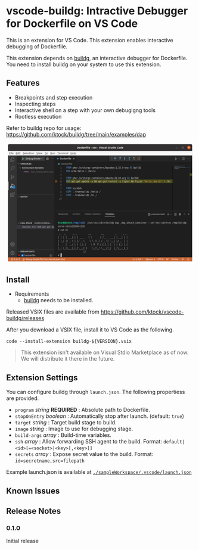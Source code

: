 # vscode-buildg: Intractive Debugger for Dockerfile on VS Code

This is an extension for VS Code.
This extension enables interactive debugging of Dockerfile.

This extension depends on [buildg](https://github.com/ktock/buildg), an interactive debugger for Dockerfile.
You need to install buildg on your system to use this extension.

## Features

- Breakpoints and step execution
- Inspecting steps
- Interactive shell on a step with your own debugigng tools
- Rootless execution

Refer to buildg repo for usage: https://github.com/ktock/buildg/tree/main/examples/dap

![Buildg on VS Code](./images/vscode-dap.png)

## Install

- Requirements
  - [buildg](https://github.com/ktock/buildg) needs to be installed.

Released VSIX files are available from https://github.com/ktock/vscode-buildg/releases

After you download a VSIX file, install it to VS Code as the following.

```
code --install-extension buildg-${VERSION}.vsix
```

> This extension isn't available on Visual Stdio Marketplace as of now. We will distribute it there in the future.

## Extension Settings

You can configure buildg through `launch.json`.
The following propertiess are provided.

- `program` *string* **REQUIRED** : Absolute path to Dockerfile.
- `stopOnEntry` *boolean* : Automatically stop after launch. (default: `true`)
- `target` *string* : Target build stage to build.
- `image` *string* : Image to use for debugging stage.
- `build-args` *array* : Build-time variables.
- `ssh` *array* : Allow forwarding SSH agent to the build. Format: `default|<id>[=<socket>|<key>[,<key>]]`
- `secrets` *array* : Expose secret value to the build. Format: `id=secretname,src=filepath`

Example launch.json is available at [`./sampleWorkspace/.vscode/launch.json`](./sampleWorkspace/.vscode/launch.json)

## Known Issues

## Release Notes

### 0.1.0

Initial release
